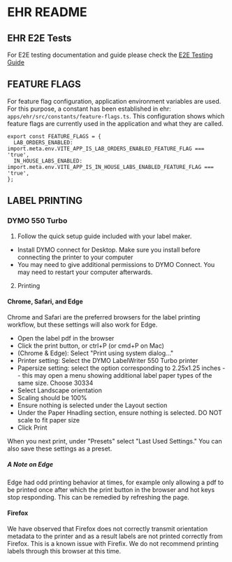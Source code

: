 # EHR README

## EHR E2E Tests

For E2E testing documentation and guide please check the [E2E Testing Guide](./tests/e2e-readme/README.md)

## FEATURE FLAGS

For feature flag configuration, application environment variables are used. For this purpose, a constant has been established in ehr: `apps/ehr/src/constants/feature-flags.ts`. This configuration shows which feature flags are currently used in the application and what they are called.

```
export const FEATURE_FLAGS = {
  LAB_ORDERS_ENABLED: import.meta.env.VITE_APP_IS_LAB_ORDERS_ENABLED_FEATURE_FLAG === 'true',
  IN_HOUSE_LABS_ENABLED: import.meta.env.VITE_APP_IS_IN_HOUSE_LABS_ENABLED_FEATURE_FLAG === 'true',
};
```

## LABEL PRINTING

### DYMO 550 Turbo

1. Follow the quick setup guide included with your label maker.

- Install DYMO connect for Desktop. Make sure you install before connecting the printer to your computer
- You may need to give additional permissions to DYMO Connect. You may need to restart your computer afterwards.

2. Printing

#### Chrome, Safari, and Edge

Chrome and Safari are the preferred browsers for the label printing workflow, but these settings will also work for Edge.

- Open the label pdf in the browser
- Click the print button, or ctrl+P (or cmd+P on Mac)
- (Chrome & Edge): Select "Print using system dialog..."
- Printer setting: Select the DYMO LabelWriter 550 Turbo printer
- Papersize setting: select the option corresponding to 2.25x1.25 inches -- this may open a menu showing additional label paper types of the same size. Choose 30334
- Select Landscape orientation
- Scaling should be 100%
- Ensure nothing is selected under the Layout section
- Under the Paper Hnadling section, ensure nothing is selected. DO NOT scale to fit paper size
- Click Print

When you next print, under "Presets" select "Last Used Settings." You can also save these settings as a preset.

##### A Note on Edge

Edge had odd printing behavior at times, for example only allowing a pdf to be printed once after which the print button in the browser and hot keys stop responding. This can be remedied by refreshing the page.

#### Firefox

We have observed that Firefox does not correctly transmit orientation metadata to the printer and as a result labels are not printed correctly from Firefox. This is a known issue with Firefix. We do not recommend printing labels through this browser at this time.
